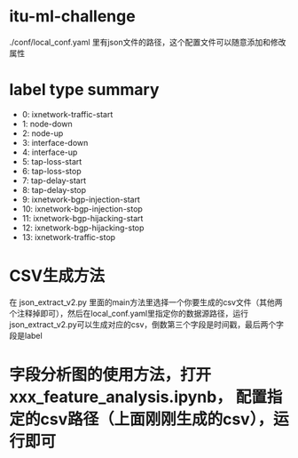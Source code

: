 # itu-ml-challenge
./conf/local_conf.yaml 里有json文件的路径，这个配置文件可以随意添加和修改属性

# label type summary
- 0: ixnetwork-traffic-start
- 1: node-down
- 2: node-up
- 3: interface-down
- 4: interface-up
- 5: tap-loss-start
- 6: tap-loss-stop
- 7: tap-delay-start
- 8: tap-delay-stop
- 9: ixnetwork-bgp-injection-start
- 10: ixnetwork-bgp-injection-stop
- 11: ixnetwork-bgp-hijacking-start
- 12: ixnetwork-bgp-hijacking-stop
- 13: ixnetwork-traffic-stop

# CSV生成方法
在 json_extract_v2.py 里面的main方法里选择一个你要生成的csv文件（其他两个注释掉即可），然后在local_conf.yaml里指定你的数据源路径，运行json_extract_v2.py可以生成对应的csv，倒数第三个字段是时间戳，最后两个字段是label

# 字段分析图的使用方法，打开 xxx_feature_analysis.ipynb， 配置指定的csv路径（上面刚刚生成的csv），运行即可
